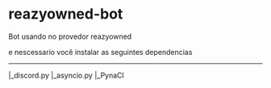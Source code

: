 # reazyowned-bot
Bot usando no provedor reazyowned 

e nescessario você instalar as seguintes dependencias 
_____________________________________________________
|_discord.py
|_asyncio.py
|_PynaCl
